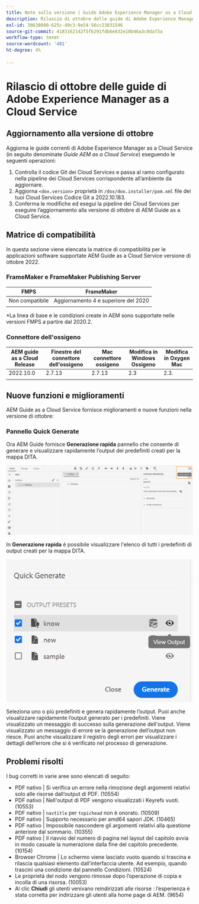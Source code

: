 ```yaml
---
title: Note sulla versione | Guide Adobe Experience Manager as a Cloud Service, ottobre 2022
description: Rilascio di ottobre delle guide di Adobe Experience Manager as a Cloud Service
exl-id: 38638080-625c-49c3-9e54-56cc23831546
source-git-commit: 4183162142f5f6291fdb6e832e10b46a3c0da73a
workflow-type: tm+mt
source-wordcount: '481'
ht-degree: 4%

---
```


# Rilascio di ottobre delle guide di Adobe Experience Manager as a Cloud Service

## Aggiornamento alla versione di ottobre

Aggiorna le guide correnti di Adobe Experience Manager as a Cloud Service (in seguito denominate *Guide AEM as a Cloud Service*) eseguendo le seguenti operazioni:
1. Controlla il codice Git dei Cloud Services e passa al ramo configurato nella pipeline dei Cloud Services corrispondente all’ambiente da aggiornare.
2. Aggiorna `<dox.version>` proprietà in `/dox/dox.installer/pom.xml` file dei tuoi Cloud Services Codice Git a 2022.10.183.
3. Conferma le modifiche ed esegui la pipeline dei Cloud Services per eseguire l’aggiornamento alla versione di ottobre di AEM Guide as a Cloud Service.

## Matrice di compatibilità

In questa sezione viene elencata la matrice di compatibilità per le applicazioni software supportate AEM Guide as a Cloud Service versione di ottobre 2022.

### FrameMaker e FrameMaker Publishing Server

| FMPS | FrameMaker |
| --- | --- |
| Non compatibile | Aggiornamento 4 e superiore del 2020 |
|  |  |

*La linea di base e le condizioni create in AEM sono supportate nelle versioni FMPS a partire dal 2020.2.

### Connettore dell&#39;ossigeno

| AEM guide as a Cloud Release | Finestre del connettore dell&#39;ossigeno | Mac connettore ossigeno | Modifica in Windows Ossigeno | Modifica in Oxygen Mac |
| --- | --- | --- | --- | --- |
| 2022.10.0 | 2.7.13 | 2.7.13 | 2.3 | 2.3. |
|  |  |  |  |


## Nuove funzioni e miglioramenti

AEM Guide as a Cloud Service fornisce miglioramenti e nuove funzioni nella versione di ottobre:


### Pannello Quick Generate

Ora AEM Guide fornisce **Generazione rapida** pannello che consente di generare e visualizzare rapidamente l’output dei predefiniti creati per la mappa DITA.

![Icona Genera rapida](assets/quick-generate-icon.png)

In **Generazione rapida** è possibile visualizzare l&#39;elenco di tutti i predefiniti di output creati per la mappa DITA.

![Pannello Quick Generate](assets/quick-generate-panel.png)

Seleziona uno o più predefiniti e genera rapidamente l’output. Puoi anche visualizzare rapidamente l’output generato per i predefiniti. Viene visualizzato un messaggio di successo sulla generazione dell&#39;output. Viene visualizzato un messaggio di errore se la generazione dell’output non riesce. Puoi anche visualizzare il registro degli errori per visualizzare i dettagli dell’errore che si è verificato nel processo di generazione.


## Problemi risolti

I bug corretti in varie aree sono elencati di seguito:

* PDF nativo | Si verifica un errore nella rimozione degli argomenti relativi solo alle risorse dall’output di PDF. (10554)
* PDF nativo | Nell&#39;output di PDF vengono visualizzati i Keyrefs vuoti. (10553)
* PDF nativo | `navtitle` per `topichead` non è onorato. (10509)
* PDF nativo | Supporto necessario per amd64 sapori JDK. (10465)
* PDF nativo | Impossibile nascondere gli argomenti relativi alla questione anteriore dal sommario. (10355)
* PDF nativo | Il riavvio del numero di pagina nel layout del capitolo avvia in modo casuale la numerazione dalla fine del capitolo precedente. (10154)
* Browser Chrome | Lo schermo viene lasciato vuoto quando si trascina e rilascia qualsiasi elemento dall’interfaccia utente. Ad esempio, quando trascini una condizione dal pannello Condizioni. (10524)
* Le proprietà del nodo vengono rimosse dopo l’operazione di copia e incolla di una risorsa. (10053)
* Al clic  **Chiudi** gli utenti venivano reindirizzati alle risorse : l’esperienza è stata corretta per indirizzare gli utenti alla home page di AEM. (9654)
